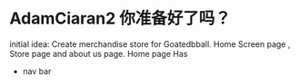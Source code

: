 # AdamCiaran2 你准备好了吗？
initial idea: Create merchandise store for Goatedbball. Home Screen page , Store page and about us page. 
Home page Has
- nav bar